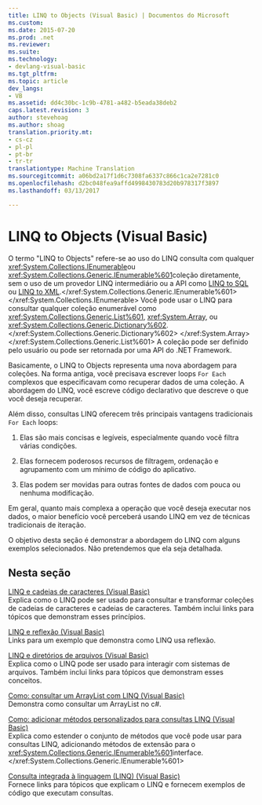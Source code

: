 ```yaml
---
title: LINQ to Objects (Visual Basic) | Documentos do Microsoft
ms.custom: 
ms.date: 2015-07-20
ms.prod: .net
ms.reviewer: 
ms.suite: 
ms.technology:
- devlang-visual-basic
ms.tgt_pltfrm: 
ms.topic: article
dev_langs:
- VB
ms.assetid: dd4c30bc-1c9b-4781-a482-b5eada38deb2
caps.latest.revision: 3
author: stevehoag
ms.author: shoag
translation.priority.mt:
- cs-cz
- pl-pl
- pt-br
- tr-tr
translationtype: Machine Translation
ms.sourcegitcommit: a06bd2a17f1d6c7308fa6337c866c1ca2e7281c0
ms.openlocfilehash: d2bc048fea9affd4998430783d20b978317f3897
ms.lasthandoff: 03/13/2017

---
```

# <a name="linq-to-objects-visual-basic"></a>LINQ to Objects (Visual Basic)
O termo "LINQ to Objects" refere-se ao uso do LINQ consulta com qualquer <xref:System.Collections.IEnumerable>ou <xref:System.Collections.Generic.IEnumerable%601>coleção diretamente, sem o uso de um provedor LINQ intermediário ou a API como [LINQ to SQL](https://msdn.microsoft.com/library/bb386976) ou [LINQ to XML](http://msdn.microsoft.com/library/f0fe21e9-ee43-4a55-b91a-0800e5782c13).</xref:System.Collections.Generic.IEnumerable%601> </xref:System.Collections.IEnumerable> Você pode usar o LINQ para consultar qualquer coleção enumerável como <xref:System.Collections.Generic.List%601>, <xref:System.Array>, ou <xref:System.Collections.Generic.Dictionary%602>.</xref:System.Collections.Generic.Dictionary%602> </xref:System.Array> </xref:System.Collections.Generic.List%601> A coleção pode ser definido pelo usuário ou pode ser retornada por uma API do .NET Framework.  
  
 Basicamente, o LINQ to Objects representa uma nova abordagem para coleções. Na forma antiga, você precisava escrever loops `For Each` complexos que especificavam como recuperar dados de uma coleção. A abordagem do LINQ, você escreve código declarativo que descreve o que você deseja recuperar.  
  
 Além disso, consultas LINQ oferecem três principais vantagens tradicionais `For Each` loops:  
  
1.  Elas são mais concisas e legíveis, especialmente quando você filtra várias condições.  
  
2.  Elas fornecem poderosos recursos de filtragem, ordenação e agrupamento com um mínimo de código do aplicativo.  
  
3.  Elas podem ser movidas para outras fontes de dados com pouca ou nenhuma modificação.  
  
 Em geral, quanto mais complexa a operação que você deseja executar nos dados, o maior benefício você perceberá usando LINQ em vez de técnicas tradicionais de iteração.  
  
 O objetivo desta seção é demonstrar a abordagem do LINQ com alguns exemplos selecionados. Não pretendemos que ela seja detalhada.  
  
## <a name="in-this-section"></a>Nesta seção  
 [LINQ e cadeias de caracteres (Visual Basic)](../../../../visual-basic/programming-guide/concepts/linq/linq-and-strings.md)  
 Explica como o LINQ pode ser usado para consultar e transformar coleções de cadeias de caracteres e cadeias de caracteres. Também inclui links para tópicos que demonstram esses princípios.  
  
 [LINQ e reflexão (Visual Basic)](../../../../visual-basic/programming-guide/concepts/linq/linq-and-reflection.md)  
 Links para um exemplo que demonstra como LINQ usa reflexão.  
  
 [LINQ e diretórios de arquivos (Visual Basic)](../../../../visual-basic/programming-guide/concepts/linq/linq-and-file-directories.md)  
 Explica como o LINQ pode ser usado para interagir com sistemas de arquivos. Também inclui links para tópicos que demonstram esses conceitos.  
  
 [Como: consultar um ArrayList com LINQ (Visual Basic)](../../../../visual-basic/programming-guide/concepts/linq/how-to-query-an-arraylist-with-linq.md)  
 Demonstra como consultar um ArrayList no c#.  
  
 [Como: adicionar métodos personalizados para consultas LINQ (Visual Basic)](../../../../visual-basic/programming-guide/concepts/linq/how-to-add-custom-methods-for-linq-queries.md)  
 Explica como estender o conjunto de métodos que você pode usar para consultas LINQ, adicionando métodos de extensão para o <xref:System.Collections.Generic.IEnumerable%601>interface.</xref:System.Collections.Generic.IEnumerable%601>  
  
 [Consulta integrada à linguagem (LINQ) (Visual Basic)](../../../../visual-basic/programming-guide/concepts/linq/index.md)  
 Fornece links para tópicos que explicam o LINQ e fornecem exemplos de código que executam consultas.
